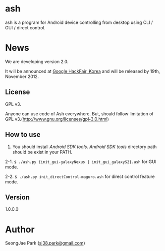 # ash
 ash is a program for Android device controlling from desktop using CLI / GUI / direct control.

# News
We are developing version 2.0.

It will be announced at [Google HackFair, Korea](http://googlekoreablog.blogspot.kr/2012/11/google-hackfair_6.html) and will be released by 19th, November 2012.

## License
GPL v3.

Anyone can use code of Ash everywhere. But, should follow limitation of GPL v3.(http://www.gnu.org/licenses/gpl-3.0.html)


## How to use
1. You should install _Android SDK tools_. _Android SDK tools_ directory path should be exist in your PATH.

2-1. `$ ./ash.py {init_gui-galaxyNexus | init_gui_galaxyS2}.ash` for GUI mode.

2-2. `$ ./ash.py init_directControl-maguro.ash` for direct control feature mode.


## Version
1.0.0.0

# Author
SeongJae Park (sj38.park@gmail.com)
